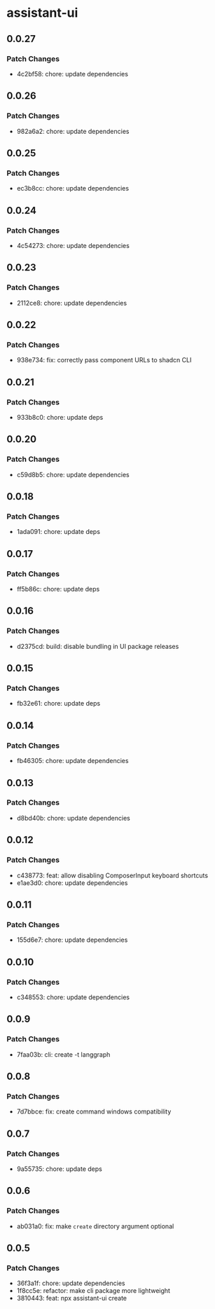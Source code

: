 # assistant-ui

## 0.0.27

### Patch Changes

- 4c2bf58: chore: update dependencies

## 0.0.26

### Patch Changes

- 982a6a2: chore: update dependencies

## 0.0.25

### Patch Changes

- ec3b8cc: chore: update dependencies

## 0.0.24

### Patch Changes

- 4c54273: chore: update dependencies

## 0.0.23

### Patch Changes

- 2112ce8: chore: update dependencies

## 0.0.22

### Patch Changes

- 938e734: fix: correctly pass component URLs to shadcn CLI

## 0.0.21

### Patch Changes

- 933b8c0: chore: update deps

## 0.0.20

### Patch Changes

- c59d8b5: chore: update dependencies

## 0.0.18

### Patch Changes

- 1ada091: chore: update deps

## 0.0.17

### Patch Changes

- ff5b86c: chore: update deps

## 0.0.16

### Patch Changes

- d2375cd: build: disable bundling in UI package releases

## 0.0.15

### Patch Changes

- fb32e61: chore: update deps

## 0.0.14

### Patch Changes

- fb46305: chore: update dependencies

## 0.0.13

### Patch Changes

- d8bd40b: chore: update dependencies

## 0.0.12

### Patch Changes

- c438773: feat: allow disabling ComposerInput keyboard shortcuts
- e1ae3d0: chore: update dependencies

## 0.0.11

### Patch Changes

- 155d6e7: chore: update dependencies

## 0.0.10

### Patch Changes

- c348553: chore: update dependencies

## 0.0.9

### Patch Changes

- 7faa03b: cli: create -t langgraph

## 0.0.8

### Patch Changes

- 7d7bbce: fix: create command windows compatibility

## 0.0.7

### Patch Changes

- 9a55735: chore: update deps

## 0.0.6

### Patch Changes

- ab031a0: fix: make `create` directory argument optional

## 0.0.5

### Patch Changes

- 36f3a1f: chore: update dependencies
- 1f8cc5e: refactor: make cli package more lightweight
- 3810443: feat: npx assistant-ui create
